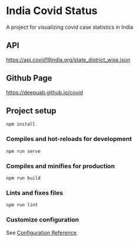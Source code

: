 # India Covid Status
A project for visualizing covid case statistics in India

## API
https://api.covid19india.org/state_district_wise.json

## Github Page
https://deepuab.github.io/covid

## Project setup
```
npm install
```

### Compiles and hot-reloads for development
```
npm run serve
```

### Compiles and minifies for production
```
npm run build
```

### Lints and fixes files
```
npm run lint
```

### Customize configuration
See [Configuration Reference](https://cli.vuejs.org/config/).
